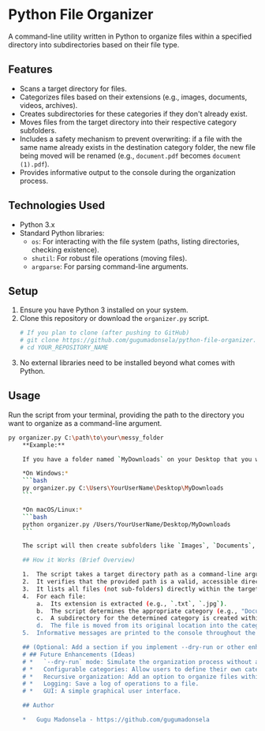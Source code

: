 # Python File Organizer

A command-line utility written in Python to organize files within a specified directory into subdirectories based on their file type.

## Features

*   Scans a target directory for files.
*   Categorizes files based on their extensions (e.g., images, documents, videos, archives).
*   Creates subdirectories for these categories if they don't already exist.
*   Moves files from the target directory into their respective category subfolders.
*   Includes a safety mechanism to prevent overwriting: if a file with the same name already exists in the destination category folder, the new file being moved will be renamed (e.g., `document.pdf` becomes `document (1).pdf`).
*   Provides informative output to the console during the organization process.

## Technologies Used

*   Python 3.x
*   Standard Python libraries:
    *   `os`: For interacting with the file system (paths, listing directories, checking existence).
    *   `shutil`: For robust file operations (moving files).
    *   `argparse`: For parsing command-line arguments.

## Setup

1.  Ensure you have Python 3 installed on your system.
2.  Clone this repository or download the `organizer.py` script.
    ```bash
    # If you plan to clone (after pushing to GitHub)
    # git clone https://github.com/gugumadonsela/python-file-organizer.git
    # cd YOUR_REPOSITORY_NAME
    ```
3.  No external libraries need to be installed beyond what comes with Python.

## Usage

Run the script from your terminal, providing the path to the directory you want to organize as a command-line argument.

```bash
py organizer.py C:\path\to\your\messy_folder
    **Example:**

    If you have a folder named `MyDownloads` on your Desktop that you want to organize:

    *On Windows:*
    ```bash
    py organizer.py C:\Users\YourUserName\Desktop\MyDownloads
    ```

    *On macOS/Linux:*
    ```bash
    python organizer.py /Users/YourUserName/Desktop/MyDownloads
    ```

    The script will then create subfolders like `Images`, `Documents`, etc., inside `MyDownloads` and move the files accordingly.

    ## How it Works (Brief Overview)

    1.  The script takes a target directory path as a command-line argument.
    2.  It verifies that the provided path is a valid, accessible directory.
    3.  It lists all files (not sub-folders) directly within the target directory.
    4.  For each file:
        a.  Its extension is extracted (e.g., `.txt`, `.jpg`).
        b.  The script determines the appropriate category (e.g., "Documents", "Images") based on a predefined mapping of extensions. Files with unrecognized extensions are typically moved to an "Other" category.
        c.  A subdirectory for the determined category is created within the target directory if it doesn't already exist.
        d.  The file is moved from its original location into the category subdirectory. If a file with the same name already exists in the destination, the script renames the incoming file (e.g., `file (1).ext`) to prevent data loss.
    5.  Informative messages are printed to the console throughout the process.

    ## (Optional: Add a section if you implement --dry-run or other enhancements)
    # ## Future Enhancements (Ideas)
    # *   `--dry-run` mode: Simulate the organization process without actually moving files.
    # *   Configurable categories: Allow users to define their own categories and extensions via a configuration file (e.g., JSON).
    # *   Recursive organization: Add an option to organize files within subdirectories of the target folder as well.
    # *   Logging: Save a log of operations to a file.
    # *   GUI: A simple graphical user interface.

    ## Author

    *   Gugu Madonsela - https://github.com/gugumadonsela
